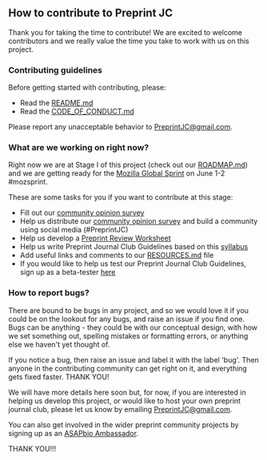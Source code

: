 ## How to contribute to Preprint JC

Thank you for taking the time to contribute! We are excited to welcome contributors and we really value the time you take to work with us on this project.

### Contributing guidelines
Before getting started with contributing, please:
* Read the [README.md](https://github.com/SamanthaHindle/preprint_JournalClub/blob/master/README.md)
* Read the [CODE_OF_CONDUCT.md](https://github.com/SamanthaHindle/preprint_JournalClub/blob/master/CODE_OF_CONDUCT.md)

Please report any unacceptable behavior to PreprintJC@gmail.com.

### What are we working on right now?
Right now we are at Stage I of this project (check out our [ROADMAP.md](https://github.com/SamanthaHindle/preprint_JournalClub/blob/master/ROADMAP.md)) and we are getting ready for the [Mozilla Global Sprint](https://mozilla.github.io/global-sprint/) on June 1-2 #mozsprint. 

These are some tasks for you if you want to contribute at this stage: 
 
* Fill out our [community opinion survey](https://docs.google.com/forms/d/1SQbmUUaMiBUbCNvq1UeXYNVljIftOcA-W1qGF_cr6Pc/edit)
* Help us distribute our [community opinion survey](https://docs.google.com/forms/d/1SQbmUUaMiBUbCNvq1UeXYNVljIftOcA-W1qGF_cr6Pc/edit) and build a community using social media (#PreprintJC)
* Help us develop a [Preprint Review Worksheet](https://github.com/SamanthaHindle/preprint_JournalClub/projects/1)
* Help us write Preprint Journal Club Guidelines based on this [syllabus](http://asapbio.org/10-ways)
* Add useful links and comments to our [RESOURCES.md](https://github.com/SamanthaHindle/preprint_JournalClub/blob/master/RESOURCES.md) file
* If you would like to help us test our Preprint Journal Club Guidelines, sign up as a beta-tester [here](https://github.com/SamanthaHindle/preprint_JournalClub/projects/4)

### How to report bugs?

There are bound to be bugs in any project, and so we would love it if you could be on the lookout for any bugs, and raise an issue if you find one. Bugs can be anything - they could be with our conceptual design, with how we set something out, spelling mistakes or formatting errors, or anything else we haven't yet thought of.

If you notice a bug, then raise an issue and label it with the label 'bug'. Then anyone in the contributing community can get right on it, and everything gets fixed faster. THANK YOU!

We will have more details here soon but, for now, if you are interested in helping us develop this project, or would like to host your own preprint journal club, please let us know by emailing PreprintJC@gmail.com.

You can also get involved in the wider preprint community projects by signing up as an [ASAPbio Ambassador](http://asapbio.org/asapbio-ambassadors).

THANK YOU!!!
